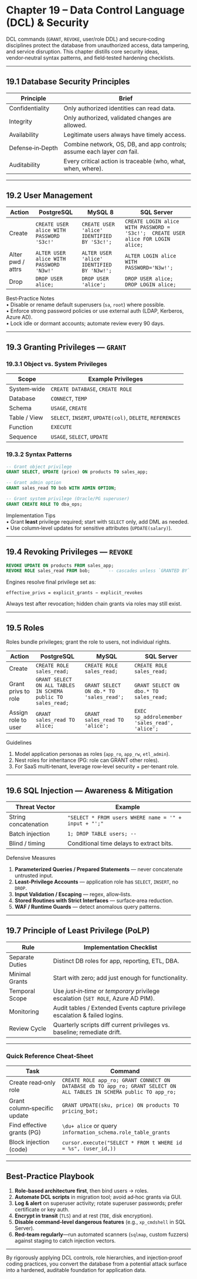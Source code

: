 # Chapter 19 – Data Control Language (DCL) & Security  

DCL commands (`GRANT`, `REVOKE`, user/role DDL) and secure‑coding disciplines protect the database from unauthorized access, data tampering, and service disruption.  This chapter distills core security ideas, vendor‑neutral syntax patterns, and field‑tested hardening checklists.

---

## 19.1  Database Security Principles  

Principle | Brief
----------|-------
Confidentiality | Only authorized identities can read data.
Integrity | Only authorized, validated changes are allowed.
Availability | Legitimate users always have timely access.
Defense‑in‑Depth | Combine network, OS, DB, and app controls; assume each layer *can* fail.
Auditability | Every critical action is traceable (who, what, when, where).

---

## 19.2  User Management  

Action | PostgreSQL | MySQL 8 | SQL Server
-------|------------|---------|-----------
Create | `CREATE USER alice WITH PASSWORD 'S3c!'` | `CREATE USER 'alice' IDENTIFIED BY 'S3c!';` | `CREATE LOGIN alice WITH PASSWORD = 'S3c!';  CREATE USER alice FOR LOGIN alice;`
Alter pwd / attrs | `ALTER USER alice WITH PASSWORD 'N3w!'` | `ALTER USER 'alice' IDENTIFIED BY 'N3w!';` | `ALTER LOGIN alice WITH PASSWORD='N3w!';`
Drop | `DROP USER alice;` | `DROP USER 'alice';` | `DROP USER alice;  DROP LOGIN alice;`

Best‑Practice Notes  
• Disable or rename default superusers (`sa`, `root`) where possible.  
• Enforce strong password policies or use external auth (LDAP, Kerberos, Azure AD).  
• Lock idle or dormant accounts; automate review every 90 days.

---

## 19.3  Granting Privileges — `GRANT`  

### 19.3.1 Object vs. System Privileges  

Scope | Example Privileges
------|-------------------
System‑wide | `CREATE DATABASE`, `CREATE ROLE`
Database | `CONNECT`, `TEMP`
Schema | `USAGE`, `CREATE`
Table / View | `SELECT`, `INSERT`, `UPDATE(col)`, `DELETE`, `REFERENCES`
Function | `EXECUTE`
Sequence | `USAGE`, `SELECT`, `UPDATE`

### 19.3.2 Syntax Patterns  

```sql
-- Grant object privilege
GRANT SELECT, UPDATE (price) ON products TO sales_app;

-- Grant admin option
GRANT sales_read TO bob WITH ADMIN OPTION;

-- Grant system privilege (Oracle/PG superuser)
GRANT CREATE ROLE TO dba_ops;
```

Implementation Tips  
• Grant **least** privilege required; start with `SELECT` only, add DML as needed.  
• Use column‑level updates for sensitive attributes (`UPDATE(salary)`).

---

## 19.4  Revoking Privileges — `REVOKE`  

```sql
REVOKE UPDATE ON products FROM sales_app;
REVOKE ROLE sales_read FROM bob;       -- cascades unless `GRANTED BY` others
```

Engines resolve final privilege set as:

```
effective_privs = explicit_grants − explicit_revokes
```

Always test after revocation; hidden chain grants via roles may still exist.

---

## 19.5  Roles  

Roles bundle privileges; grant the role to users, not individual rights.

Action | PostgreSQL | MySQL | SQL Server
-------|------------|-------|-----------
Create | `CREATE ROLE sales_read;` | `CREATE ROLE sales_read;` | `CREATE ROLE sales_read;`
Grant privs to role | `GRANT SELECT ON ALL TABLES IN SCHEMA public TO sales_read;` | `GRANT SELECT ON db.* TO 'sales_read';` | `GRANT SELECT ON dbo.* TO sales_read;`
Assign role to user | `GRANT sales_read TO alice;` | `GRANT sales_read TO 'alice';` | `EXEC sp_addrolemember 'sales_read', 'alice';`

Guidelines  
1. Model application personas as roles (`app_ro`, `app_rw`, `etl_admin`).  
2. Nest roles for inheritance (PG: role can GRANT other roles).  
3. For SaaS multi‑tenant, leverage row‑level security + per‑tenant role.

---

## 19.6  SQL Injection — Awareness & Mitigation  

Threat Vector | Example
--------------|---------
String concatenation | `"SELECT * FROM users WHERE name = '" + input + "';"`  
Batch injection | `1; DROP TABLE users; --`  
Blind / timing | Conditional time delays to extract bits.  

Defensive Measures  

1. **Parameterized Queries / Prepared Statements** — never concatenate untrusted input.  
2. **Least‑Privilege Accounts** — application role has `SELECT`, `INSERT`, no `DROP`.  
3. **Input Validation / Escaping** — regex, allow‑lists.  
4. **Stored Routines with Strict Interfaces** — surface‑area reduction.  
5. **WAF / Runtime Guards** — detect anomalous query patterns.

---

## 19.7  Principle of Least Privilege (PoLP)  

Rule | Implementation Checklist
-----|-------------------------
Separate Duties | Distinct DB roles for app, reporting, ETL, DBA.
Minimal Grants | Start with zero; add just enough for functionality.
Temporal Scope | Use *just‑in‑time* or *temporary* privilege escalation (`SET ROLE`, Azure AD PIM).
Monitoring | Audit tables / Extended Events capture privilege escalation & failed logins.
Review Cycle | Quarterly scripts diff current privileges vs. baseline; remediate drift.

---

### Quick Reference Cheat‑Sheet  

Task | Command
-----|--------
Create read‑only role | `CREATE ROLE app_ro; GRANT CONNECT ON DATABASE db TO app_ro; GRANT SELECT ON ALL TABLES IN SCHEMA public TO app_ro;`
Grant column‑specific update | `GRANT UPDATE(sku, price) ON products TO pricing_bot;`
Find effective grants (PG) | `\du+ alice` or query `information_schema.role_table_grants`
Block injection (code) | `cursor.execute("SELECT * FROM t WHERE id = %s", (user_id,))`

---

## Best‑Practice Playbook  

1. **Role‑based architecture first**, then bind users → roles.  
2. **Automate DCL scripts** in migration tool; avoid ad‑hoc grants via GUI.  
3. **Log & alert** on superuser activity; rotate superuser passwords; prefer certificate or key auth.  
4. **Encrypt in transit** (`TLS`) and at rest (`TDE`, disk encryption).  
5. **Disable command‑level dangerous features** (e.g., `xp_cmdshell` in SQL Server).  
6. **Red‑team regularly**—run automated scanners (`sqlmap`, custom fuzzers) against staging to catch injection vectors.

---

By rigorously applying DCL controls, role hierarchies, and injection‑proof coding practices, you convert the database from a potential attack surface into a hardened, auditable foundation for application data.